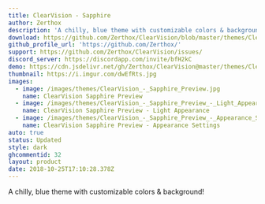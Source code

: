 ```yaml
---
title: ClearVision - Sapphire
author: Zerthox
description: 'A chilly, blue theme with customizable colors & background!'
download: https://github.com/Zerthox/ClearVision/blob/master/themes/ClearVision_Sapphire.theme.css
github_profile_url: 'https://github.com/Zerthox/'
support: https://github.com/Zerthox/ClearVision/issues/
discord_server: https://discordapp.com/invite/bfH2kC
demo: https://cdn.jsdelivr.net/gh/Zerthox/ClearVision@master/themes/ClearVision_Sapphire.theme.css
thumbnail: https://i.imgur.com/dwEfRts.jpg
images:
  - image: /images/themes/ClearVision_-_Sapphire_Preview.jpg
    name: ClearVision Sapphire Preview
  - image: /images/themes/ClearVision_-_Sapphire_Preview_-_Light_Appearance.jpg
    name: ClearVision Sapphire Preview - Light Appearance
  - image: /images/themes/ClearVision_-_Sapphire_Preview_-_Appearance_Settings.jpg
    name: ClearVision Sapphire Preview - Appearance Settings
auto: true
status: Updated
style: dark
ghcommentid: 32
layout: product
date: 2018-10-25T17:10:28.378Z
---
```

A chilly, blue theme with customizable colors & background!